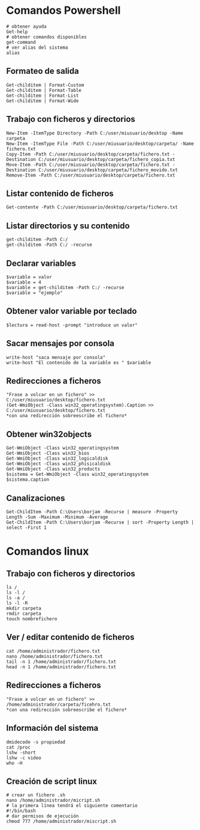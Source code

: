 # Comandos Powershell
````
# obtener ayuda
Get-help
# obtener comandos disponibles
get-command
# ver alias del sistema
alias
````
## Formateo de salida
````
Get-childitem | Format-Custom
Get-childitem | Format-Table
Get-childitem | Format-List
Get-childitem | Format-Wide
````

## Trabajo con ficheros y directorios
````
New-Item -ItemType Directory -Path C:/user/miusuario/desktop -Name carpeta
New-Item -ItemType File -Path C:/user/miusuario/desktop/carpeta/ -Name fichero.txt
Copy-Item -Path C:/user/miusuario/desktop/carpeta/fichero.txt -Destination C:/user/miusuario/desktop/carpeta/fichero_copia.txt 
Move-Item -Path C:/user/miusuario/desktop/carpeta/fichero.txt -Destination C:/user/miusuario/desktop/carpeta/fichero_movido.txt 
Remove-Item -Path C:/user/miusuario/desktop/carpeta/fichero.txt
````

## Listar contenido de ficheros
````
Get-contente -Path C:/user/miusuario/desktop/carpeta/fichero.txt
````

## Listar directorios y su contenido
````
get-childitem -Path C:/
get-childitem -Path C:/ -recurse
````
## Declarar variables
````
$variable = valor
$variable = 4
$variable = get-childitem -Path C:/ -recurse
$variable = "ejemplo"
````
## Obtener valor variable por teclado
````
$lectura = read-host -prompt "introduce un valor"
````
## Sacar mensajes por consola
````
write-host "saca mensaje por consola"
write-host "El contenido de la variable es " $variable
````
## Redirecciones a ficheros 
````
"Frase a volcar en un fichero" >> C:/user/miusuario/desktop/fichero.txt
(Get-WmiObject -Class win32_operatingsystem).Caption >> C:/user/miusuario/desktop/fichero.txt
*con una redirección sobreescribe el fichero*
````
## Obtener win32objects
````
Get-WmiObject -Class win32_operatingsystem
Get-WmiObject -Class win32_bios
Get-WmiObject -Class win32_logicaldisk
Get-WmiObject -Class win32_phisicaldisk
Get-WmiObject -Class win32_products
$sistema = Get-WmiObject -Class win32_operatingsystem
$sistema.caption
````
## Canalizaciones
````
Get-ChildItem -Path C:\Users\borjam -Recurse | measure -Property Length -Sum -Maximum -Minimum -Average
Get-ChildItem -Path C:\Users\borjam -Recurse | sort -Property Length | select -First 1
````
# Comandos linux

## Trabajo con ficheros y directorios
````
ls /
ls -l / 
ls -a /
ls -l -R
mkdir carpeta
rmdir carpeta
touch nombrefichero
````
## Ver / editar contenido de ficheros
````
cat /home/administrador/fichero.txt
nano /home/administrador/fichero.txt
tail -n 1 /home/administrador/fichero.txt
head -n 1 /home/administrador/fichero.txt
````

## Redirecciones a ficheros 
````
"Frase a volcar en un fichero" >> /home/administrador/carpeta/ficehro.txt
*con una redirección sobreescribe el fichero*
````

## Información del sistema
````
dmidecode -s propiedad
cat /proc
lshw -short
lshw -c video
who -H
````

## Creación de script linux
````
# crear un fichero .sh
nano /home/administrador/micript.sh
# la primera línea tendrá el siguiente comentario 
#!/bin/bash
# dar permisos de ejecución
chmod 777 /home/administrador/miscript.sh
````






